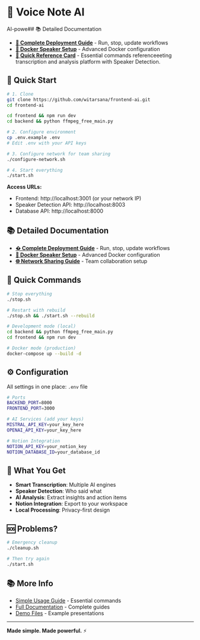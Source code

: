 # 🎯 Voice Note AI

AI-powe## 📚 Detailed Documentation

- **[📖 Complete Deployment Guide](./docs/server-guides/README_DEPLOYMENT.md)** - Run, stop, update workflows
- **[🐳 Docker Speaker Setup](./docs/server-guides/DOCKER_SPEAKER_SETUP.md)** - Advanced Docker configuration
- **[🚀 Quick Reference Card](./docs/server-guides/QUICK_REFERENCE.md)** - Essential commands referenceeeting transcription and analysis platform with Speaker Detection.

## 🚀 Quick Start

```bash
# 1. Clone
git clone https://github.com/witarsana/frontend-ai.git
cd frontend-ai

cd frontend && npm run dev
cd backend && python ffmpeg_free_main.py

# 2. Configure environment
cp .env.example .env
# Edit .env with your API keys

# 3. Configure network for team sharing
./configure-network.sh

# 4. Start everything
./start.sh
```

**Access URLs:**
- Frontend: http://localhost:3001 (or your network IP)
- Speaker Detection API: http://localhost:8003
- Database API: http://localhost:8000

## 📚 Detailed Documentation

- **[� Complete Deployment Guide](./README_DEPLOYMENT.md)** - Run, stop, update workflows
- **[🐳 Docker Speaker Setup](./DOCKER_SPEAKER_SETUP.md)** - Advanced Docker configuration
- **[🌐 Network Sharing Guide](./NETWORK_ACCESS.md)** - Team collaboration setup

## 🛑 Quick Commands

```bash
# Stop everything
./stop.sh

# Restart with rebuild
./stop.sh && ./start.sh --rebuild

# Development mode (local)
cd backend && python ffmpeg_free_main.py
cd frontend && npm run dev

# Docker mode (production)
docker-compose up --build -d
```

## ⚙️ Configuration

All settings in one place: `.env` file

```bash
# Ports
BACKEND_PORT=8000
FRONTEND_PORT=3000

# AI Services (add your keys)
MISTRAL_API_KEY=your_key_here
OPENAI_API_KEY=your_key_here

# Notion Integration
NOTION_API_KEY=your_notion_key
NOTION_DATABASE_ID=your_database_id
```

## 📁 What You Get

- **Smart Transcription**: Multiple AI engines
- **Speaker Detection**: Who said what
- **AI Analysis**: Extract insights and action items  
- **Notion Integration**: Export to your workspace
- **Local Processing**: Privacy-first design

## 🆘 Problems?

```bash
# Emergency cleanup
./cleanup.sh

# Then try again
./start.sh
```

## 📚 More Info

- [Simple Usage Guide](SIMPLE_USAGE.md) - Essential commands
- [Full Documentation](docs/) - Complete guides
- [Demo Files](demo/) - Example presentations

---

**Made simple. Made powerful.** ⚡
